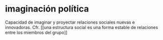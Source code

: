 # imaginación política
Capacidad de imaginar y proyectar relaciones sociales nuevas e innovadoras. Cfr. [[una estructura social es una forma estable de relaciones entre los miembros del grupo]]

